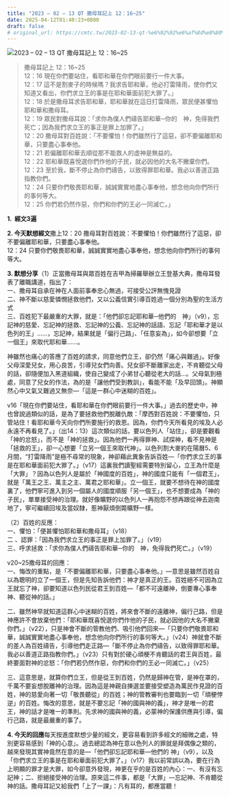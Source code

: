 ```yaml
---
title: "2023 – 02 – 13 QT 撒母耳記上 12：16~25"
date: 2025-04-12T01:40:23+0800
draft: false
# original_url: https://cmtc.tw/2023-02-13-qt-%e6%92%92%e6%af%8d%e8%80%b3%e8%a8%98%e4%b8%8a-12%ef%bc%9a1625
---
```


![2023 – 02 – 13 QT 撒母耳記上 12：16\~25](/images/qt.jpg  "2023 – 02 – 13 QT 撒母耳記上 12：16\~25")

> 撒母耳記上 12：16\~25  
> 12：16 現在你們要站住，看耶和華在你們眼前要行一件大事。  
> 12：17 這不是割麥子的時候嗎？我求告耶和華，他必打雷降雨，使你們又知道又看出，你們求立王的事是在耶和華面前犯大罪了。」  
> 12：18 於是撒母耳求告耶和華，耶和華就在這日打雷降雨，眾民便甚懼怕耶和華和撒母耳。  
> 12：19 眾民對撒母耳說：「求你為僕人們禱告耶和華─你的　神，免得我們死亡；因為我們求立王的事正是罪上加罪了。」  
> 12：20 撒母耳對百姓說：「不要懼怕！你們雖然行了這惡，卻不要偏離耶和華，只要盡心事奉他。  
> 12：21 若偏離耶和華去順從那不能救人的虛神是無益的。  
> 12：22 耶和華既喜悅選你們作他的子民，就必因他的大名不撇棄你們。  
> 12：23 至於我，斷不停止為你們禱告，以致得罪耶和華。我必以善道正路指教你們。  
> 12：24 只要你們敬畏耶和華，誠誠實實地盡心事奉他，想念他向你們所行的事何等大。  
> 12：25 你們若仍然作惡，你們和你們的王必一同滅亡。」

**1.  經文3遍**

**2. 今天默想經文**撒上12：20 撒母耳對百姓說：不要懼怕！你們雖然行了這惡，卻不要偏離耶和華，只要盡心事奉他。  
12：24 只要你們敬畏耶和華，誠誠實實地盡心事奉他，想念他向你們所行的事何等大。

**3. 默想分享**（1）正當撒母耳與眾百姓在吉甲為掃羅舉辦立王登基大典，撒母耳發表了離職講道，指出了：  
一、撒母耳自承在神在人面前事奉忠心無過，可接受公評無愧見證  
二、神不斷以慈愛憐憫拯救他們，又以公義信實引導百姓過一個分別為聖的生活方式  
三、百姓犯下最嚴重的大罪，就是：「他們卻忘記耶和華─他們的　神」（v9），忘記神的慈愛、忘記神的拯救、忘記神的公義、忘記神的話語、忘記「耶和華才是以色列的王」……，忘記神，結果就是「偏行己路」、「任意妄為」，如今卻想要「立一個王」來取代耶和華……。

神雖然也痛心的答應了百姓的請求，同意他們立王，卻仍然「痛心與難過」。好像父母深愛兒女，用心良苦，引導兒女們向善。兒女卻不斷離家出走，不肯聽從父母的話，卻隨便加入黑道組織，使自己變成了小弟甘心聽從老大的話…。父母氣到極處，同意了兒女的作法，為的是「讓他們受到教訓」，看能不能「及早回頭」。神顯然心中又氣又難過又無奈—「這是一群心中迷糊的百姓」。

v16「現在你們要站住，看耶和華在你們眼前要行一件大事。」過去的歷史中，神也曾說過類似的話，是為了要拯救他們脫離仇敵：「摩西對百姓說：不要懼怕，只管站住！看耶和華今天向你們所要施行的救恩。因為，你們今天所看見的埃及人必永遠不再看見了。」（出14：13）這次類似的話，要以色列人「站住」，卻是要觀看「神的忿怒」，而不是「神的拯救」。因為他們一再得罪神、試探神，看不見神是「拯救的王」，卻一心想要「立另一個王來取代神」。以色列割大麥約在陽曆5、6月間，“打雷降雨”是極不尋常的現象，神卻藉此異象告訴百姓—「你們求立王的事是在耶和華面前犯大罪了。」（v17）這裏我們讀聖經需要特別留心，立王為什麼是「大罪」？因為以色列人是屬於「神國度的百姓」，神的國度只能有「一個君王」，就是「萬王之王、萬主之主、萬君之耶和華」。立一個王，就要不想待在神的國度裏了，他們寧可進入到另一個屬人的國度順服「另一個王」，也不想要成為「神的子民」，單單接受神的治理。就好像曠野的以色列人一再抱怨不想再跟從神去迦南地了，寧可繼續回埃及當奴隸，惹神厭煩倒斃曠野一樣。

（2）百姓的反應：  
一、懼怕：「便甚懼怕耶和華和撒母耳」（v18）  
二 、認罪：「因為我們求立王的事正是罪上加罪了。」（v19）  
三、呼求拯救：「求你為僕人們禱告耶和華─你的　神，免得我們死亡。」（v19）

v20\~25撒母耳的回應：  
一、悔改的重點，是「不要偏離耶和華，只要盡心事奉他。」—意思是雖然百姓自以為聰明的立了一個王，但是先知告訴他們：神才是真正的王。百姓絕不可因為立王就忘了神，卻要知道以色列民從君王到百姓—「都不可遠離神，倒要專心事奉神、聽從神的話。」

二、雖然神早就知道這群心中迷糊的百姓，將來會不斷的遠離神，偏行己路，但是神應許不會放棄他們：「耶和華既喜悅選你們作他的子民，就必因他的大名不撇棄你們。」（v22），只是神會不斷的管教他們、吸引他們回來—「只要你們敬畏耶和華，誠誠實實地盡心事奉他，想念他向你們所行的事何等大。」（v24）神就會不斷的差人為百姓禱告，引導他們走正路—「斷不停止為你們禱告，以致得罪耶和華。我必以善道正路指教你們。」（v23）只有對於硬心頑梗不肯聽話的君王與百姓，最終要面對神的忿怒：「你們若仍然作惡，你們和你們的王必一同滅亡。」（v25）

三、這意思是，就算你們立王，但是從王到百姓，仍然是歸神在管，是神在罩的，千萬不要妄想脫離神的治理。因為這是神親自揀選並要接受塑造為萬民作見證的百姓，神的慈愛向著一切「敬畏聽從」的百姓；神的管教審判也要臨到一切「頑梗悖逆」的百姓。悔改的意思，就是不要忘記「神的國與神的義」，神才是唯一的君王，神的話才是唯一的準則。先求神的國與神的義，必蒙神的保護供應與引導，偏行己路，就是最嚴重的事了。

**4. 今天的回應**每天按進度默想少量的經文，更容易看到許多經文的細微之處，特別更容易感到「神的心意」。過去總認為神在意以色列人的罪就是拜偶像之類的，越來發現其實神竟然在意的是—「他們卻忘記耶和華—他們的 神」（v9），以及「你們求立王的事是在耶和華面前犯大罪了。」（v17）我以前常誤以為，要在行為上明顯的罪才是大罪，如今卻意外發現，神更在乎的是百姓的內心：一、有沒有忘記神；二、拒絕接受神的治理。原來這二件事，都是「大罪」—忘記神、不肯聽從神的話。撒母耳記又給我們「上了一課」：凡有耳的，都應當聽！